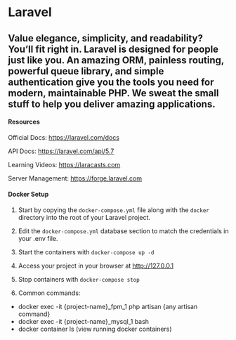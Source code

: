 # Laravel

## Value elegance, simplicity, and readability? You’ll fit right in. Laravel is designed for people just like you.  An amazing ORM, painless routing, powerful queue library, and simple authentication give you the tools you need for modern, maintainable PHP. We sweat the small stuff to help you deliver amazing applications.

#### Resources

Official Docs: https://laravel.com/docs

API Docs: https://laravel.com/api/5.7

Learning Videos: https://laracasts.com

Server Management: https://forge.laravel.com

#### Docker Setup

1. Start by copying the `docker-compose.yml` file along with the `docker` directory into the root of your Laravel project.

2. Edit the `docker-compose.yml` database section to match the credentials in your .env file.

3. Start the containers with `docker-compose up -d`

4. Access your project in your browser at <http://127.0.0.1>

5. Stop containers with `docker-compose stop`

6. Common commands:
* docker exec -it {project-name}_fpm_1 php artisan {any artisan command}
* docker exec -it {project-name}_mysql_1 bash
* docker container ls (view running docker containers)

